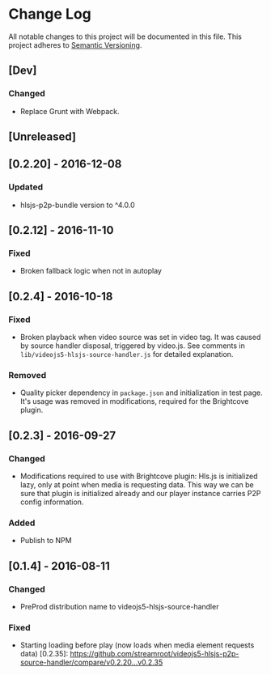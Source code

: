 # Change Log
All notable changes to this project will be documented in this file.
This project adheres to [Semantic Versioning](http://semver.org/).

## [Dev]

### Changed
- Replace Grunt with Webpack.

## [Unreleased]

## [0.2.20] - 2016-12-08
### Updated
- hlsjs-p2p-bundle version to ^4.0.0

## [0.2.12] - 2016-11-10
### Fixed
- Broken fallback logic when not in autoplay

## [0.2.4] - 2016-10-18
### Fixed
- Broken playback when video source was set in video tag. It was caused by source handler disposal, triggered by video.js. See comments in `lib/videojs5-hlsjs-source-handler.js` for detailed explanation.

### Removed
- Quality picker dependency in `package.json` and initialization in test page. It's usage was removed in modifications, required for the Brightcove plugin.

## [0.2.3] - 2016-09-27
### Changed
- Modifications required to use with Brightcove plugin: Hls.js is initialized lazy, only at point when media is requesting data. This way we can be sure that plugin is initialized already and our player instance carries P2P config information.

### Added
- Publish to NPM

## [0.1.4] - 2016-08-11
### Changed
- PreProd distribution name to videojs5-hlsjs-source-handler

### Fixed
- Starting loading before play (now loads when media element requests data)
[0.2.35]: https://github.com/streamroot/videojs5-hlsjs-p2p-source-handler/compare/v0.2.20...v0.2.35
